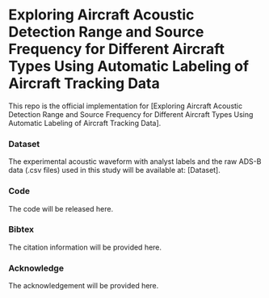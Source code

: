 # Exploring Aircraft Acoustic Detection Range and Source Frequency for Different Aircraft Types Using Automatic Labeling of Aircraft Tracking Data

This repo is the official implementation for [Exploring Aircraft Acoustic Detection Range and Source Frequency for Different Aircraft Types Using Automatic Labeling of Aircraft Tracking Data].

### Dataset
The experimental acoustic waveform with analyst labels and the raw ADS-B data (.csv files) used in this study will be available at: [Dataset]. 

### Code
The code will be released here. 

### Bibtex
The citation information will be provided here. 

### Acknowledge
The acknowledgement will be provided here. 
